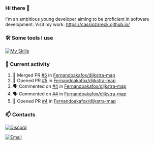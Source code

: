 ### Hi there 👋
I'm an ambitious young developer aiming to be proficient in software development. Visit my work: https://cassiozareck.github.io/

### 🛠️ Some tools I use
[![My Skills](https://skillicons.dev/icons?i=go,postgres,git,docker,python,linux)](https://skillicons.dev)

### 🔭 Current activity
<!--START_SECTION:activity-->
1. 🎉 Merged PR [#5](https://github.com/Fernandoakafox/dijkstra-map/pull/5) in [Fernandoakafox/dijkstra-map](https://github.com/Fernandoakafox/dijkstra-map)
2. 💪 Opened PR [#5](https://github.com/Fernandoakafox/dijkstra-map/pull/5) in [Fernandoakafox/dijkstra-map](https://github.com/Fernandoakafox/dijkstra-map)
3. 🗣 Commented on [#4](https://github.com/Fernandoakafox/dijkstra-map/pull/4#issuecomment-1819989553) in [Fernandoakafox/dijkstra-map](https://github.com/Fernandoakafox/dijkstra-map)
4. 🗣 Commented on [#4](https://github.com/Fernandoakafox/dijkstra-map/pull/4#issuecomment-1819989330) in [Fernandoakafox/dijkstra-map](https://github.com/Fernandoakafox/dijkstra-map)
5. 💪 Opened PR [#4](https://github.com/Fernandoakafox/dijkstra-map/pull/4) in [Fernandoakafox/dijkstra-map](https://github.com/Fernandoakafox/dijkstra-map)
<!--END_SECTION:activity-->

### 📫 Contacts
[![Discord](https://dcbadge.vercel.app/api/shield/828005328988798997)](https://discord.com/channels/@me/828005328988798997)

<a href="mailto:cassiomilczareck@gmail.com">
    <img src="https://img.shields.io/badge/Gmail-D14836?style=for-the-badge&logo=gmail&logoColor=white" alt="Email">
</a>

<!--
**cassiozareck/cassiozareck** is a ✨ _special_ ✨ repository because its `README.md` (this file) appears on your GitHub profile.

Here are some ideas to get you started:

- 🔭 I’m currently working on ...
- 🌱 I’m currently learning ...
- 👯 I’m looking to collaborate on ...
- 🤔 I’m looking for help with ...
- 💬 Ask me about ...
- 😄 Pronouns: ...
- ⚡ Fun fact: ...
-->
